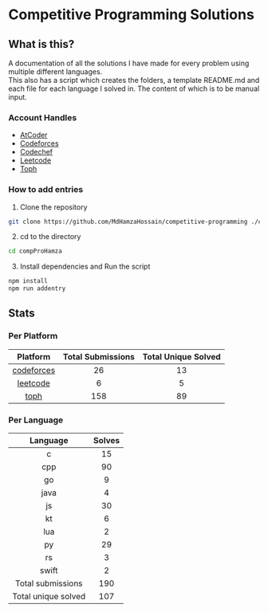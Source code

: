 # Competitive Programming Solutions

## What is this?

A documentation of all the solutions I have made for every problem using multiple different languages.\
This also has a script which creates the folders, a template README.md and each file for each language I solved in. The content of which is to be manual input.

### Account Handles

- [AtCoder](https://atcoder.jp/users/HamzaHossain)
- [Codeforces](https://codeforces.com/profile/hamzahossain)
- [Codechef](https://www.codechef.com/users/hamzahossain)
- [Leetcode](https://leetcode.com/u/hamzahossain/)
- [Toph](https://toph.co/u/hamzahossain)

### How to add entries

1. Clone the repository

```bash
git clone https://github.com/MdHamzaHossain/competitive-programming ./compProHamza
```

2. cd to the directory

```sh
cd compProHamza
```

3. Install dependencies and Run the script

```sh
npm install
npm run addentry
```

## Stats

### Per Platform

|               Platform              | Total Submissions | Total Unique Solved |
| :---------------------------------: | :---------------: | :-----------------: |
| [codeforces](<./solves/codeforces>) |         26        |          13         |
|   [leetcode](<./solves/leetcode>)   |         6         |          5          |
|       [toph](<./solves/toph>)       |        158        |          89         |

### Per Language

|       Language      | Solves |
| :-----------------: | :----: |
|          c          |   15   |
|         cpp         |   90   |
|          go         |    9   |
|         java        |    4   |
|          js         |   30   |
|          kt         |    6   |
|         lua         |    2   |
|          py         |   29   |
|          rs         |    3   |
|        swift        |    2   |
|  Total submissions  |   190  |
| Total unique solved |   107  |

